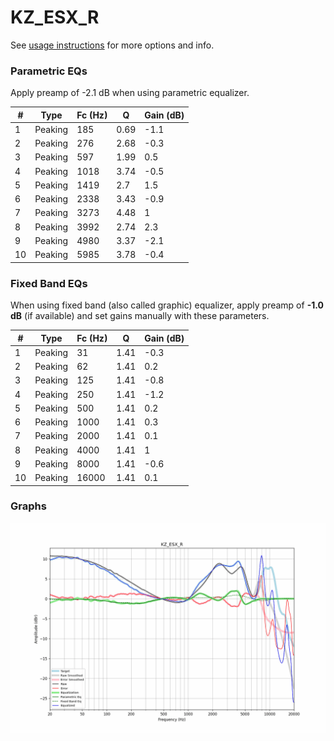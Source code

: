 # KZ_ESX_R
See [usage instructions](https://github.com/jaakkopasanen/AutoEq#usage) for more options and info.

### Parametric EQs
Apply preamp of -2.1 dB when using parametric equalizer.

|   # | Type    |   Fc (Hz) |    Q |   Gain (dB) |
|-----|---------|-----------|------|-------------|
|   1 | Peaking |       185 | 0.69 |        -1.1 |
|   2 | Peaking |       276 | 2.68 |        -0.3 |
|   3 | Peaking |       597 | 1.99 |         0.5 |
|   4 | Peaking |      1018 | 3.74 |        -0.5 |
|   5 | Peaking |      1419 | 2.7  |         1.5 |
|   6 | Peaking |      2338 | 3.43 |        -0.9 |
|   7 | Peaking |      3273 | 4.48 |         1   |
|   8 | Peaking |      3992 | 2.74 |         2.3 |
|   9 | Peaking |      4980 | 3.37 |        -2.1 |
|  10 | Peaking |      5985 | 3.78 |        -0.4 |

### Fixed Band EQs
When using fixed band (also called graphic) equalizer, apply preamp of **-1.0 dB** (if available) and set gains manually with these parameters.

|   # | Type    |   Fc (Hz) |    Q |   Gain (dB) |
|-----|---------|-----------|------|-------------|
|   1 | Peaking |        31 | 1.41 |        -0.3 |
|   2 | Peaking |        62 | 1.41 |         0.2 |
|   3 | Peaking |       125 | 1.41 |        -0.8 |
|   4 | Peaking |       250 | 1.41 |        -1.2 |
|   5 | Peaking |       500 | 1.41 |         0.2 |
|   6 | Peaking |      1000 | 1.41 |         0.3 |
|   7 | Peaking |      2000 | 1.41 |         0.1 |
|   8 | Peaking |      4000 | 1.41 |         1   |
|   9 | Peaking |      8000 | 1.41 |        -0.6 |
|  10 | Peaking |     16000 | 1.41 |         0.1 |

### Graphs
![](./KZ_ESX_R.png)
